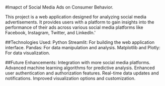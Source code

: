 #Imapct of Social Media Ads on Consumer Behavior.

This project is a web application designed for analyzing social media advertisements. It provides users with a platform to gain insights into the performance of their ads across various social media platforms like Facebook, Instagram, Twitter, and LinkedIn.'


##Technologies Used:
Python
Streamlit: For building the web application interface.
Pandas: For data manipulation and analysis.
Matplotlib and Plotly: For data visualization.

##Future Enhancements:
Integration with more social media platforms.
Advanced machine learning algorithms for predictive analysis.
Enhanced user authentication and authorization features.
Real-time data updates and notifications.
Improved visualization options and customization.
